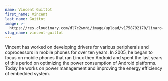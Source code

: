 ```yaml
---
name: Vincent Guittot
first_name: Vincent
last_name: Guittot
image: >-
  https://res.cloudinary.com/dl7c2wmhi/image/upload/v1758792170/linaro-website/images/author/VincentGuittot
slug_name: vincent-guittot
---
```


Vincent has worked on developing drivers for various peripherals and coprocessors in mobile phones for over ten years. In 2005, he began to focus on mobile phones that ran Linux then Android and spent the last years of this period on optimizing the power consumption of Android platforms. Today he works on power management and   improving the energy efficiency of embedded system.

